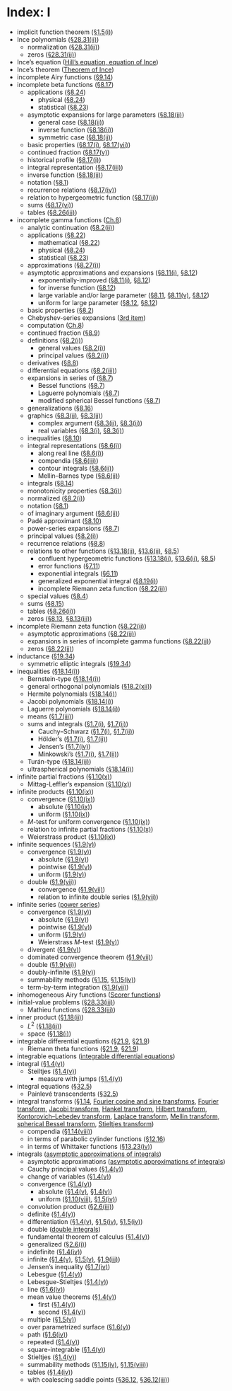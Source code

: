 # Index: I

- implicit function theorem ([§1.5(i)](../1.5.md#Px2 "Implicit Function Theorem ‣ §1.5(i) Partial Derivatives ‣ §1.5 Calculus of Two or More Variables ‣ Topics of Discussion ‣ Chapter 1 Algebraic and Analytic Methods"))
- Ince polynomials ([§28.31(ii)](../28.31.md#ii.p4 "§28.31(ii) Equation of Ince; Ince Polynomials ‣ §28.31 Equations of Whittaker–Hill and Ince ‣ Hill’s Equation ‣ Chapter 28 Mathieu Functions and Hill’s Equation"))
  - normalization ([§28.31(ii)](../28.31.md#ii.p5 "§28.31(ii) Equation of Ince; Ince Polynomials ‣ §28.31 Equations of Whittaker–Hill and Ince ‣ Hill’s Equation ‣ Chapter 28 Mathieu Functions and Hill’s Equation"))
  - zeros ([§28.31(ii)](../28.31.md#ii.p5 "§28.31(ii) Equation of Ince; Ince Polynomials ‣ §28.31 Equations of Whittaker–Hill and Ince ‣ Hill’s Equation ‣ Chapter 28 Mathieu Functions and Hill’s Equation"))
- Ince’s equation ([Hill’s equation, equation of Ince](H.md#Hillsequation.equationofInce "Index H ‣ Index"))
- Ince’s theorem ([Theorem of Ince](T.md#TheoremofInce "Index T ‣ Index"))
- incomplete Airy functions ([§9.14](../9.14.html "§9.14 Incomplete Airy Functions ‣ Related Functions ‣ Chapter 9 Airy and Related Functions"))
- incomplete beta functions ([§8.17](../8.17.html "§8.17 Incomplete Beta Functions ‣ Related Functions ‣ Chapter 8 Incomplete Gamma and Related Functions"))
  - applications ([§8.24](../8.24.html "§8.24 Physical Applications ‣ Applications ‣ Chapter 8 Incomplete Gamma and Related Functions"))
    - physical ([§8.24](../8.24.html "§8.24 Physical Applications ‣ Applications ‣ Chapter 8 Incomplete Gamma and Related Functions"))
    - statistical ([§8.23](../8.23.html "§8.23 Statistical Applications ‣ Applications ‣ Chapter 8 Incomplete Gamma and Related Functions"))
  - asymptotic expansions for large parameters ([§8.18(ii)](../8.18.md#Px3 "General Case ‣ §8.18(ii) Large Parameters: Uniform Asymptotic Expansions ‣ §8.18 Asymptotic Expansions of 𝐼_𝑥(𝑎,𝑏) ‣ Related Functions ‣ Chapter 8 Incomplete Gamma and Related Functions"))
    - general case ([§8.18(ii)](../8.18.md#Px3 "General Case ‣ §8.18(ii) Large Parameters: Uniform Asymptotic Expansions ‣ §8.18 Asymptotic Expansions of 𝐼_𝑥(𝑎,𝑏) ‣ Related Functions ‣ Chapter 8 Incomplete Gamma and Related Functions"))
    - inverse function ([§8.18(ii)](../8.18.md#Px4 "Inverse Function ‣ §8.18(ii) Large Parameters: Uniform Asymptotic Expansions ‣ §8.18 Asymptotic Expansions of 𝐼_𝑥(𝑎,𝑏) ‣ Related Functions ‣ Chapter 8 Incomplete Gamma and Related Functions"))
    - symmetric case ([§8.18(ii)](../8.18.md#Px2 "Symmetric Case ‣ §8.18(ii) Large Parameters: Uniform Asymptotic Expansions ‣ §8.18 Asymptotic Expansions of 𝐼_𝑥(𝑎,𝑏) ‣ Related Functions ‣ Chapter 8 Incomplete Gamma and Related Functions"))
  - basic properties ([§8.17(i)](../8.17.md#i "§8.17(i) Definitions and Basic Properties ‣ §8.17 Incomplete Beta Functions ‣ Related Functions ‣ Chapter 8 Incomplete Gamma and Related Functions"), [§8.17(vii)](../8.17.md#vii "§8.17(vii) Addendum to 8.17(i) Definitions and Basic Properties ‣ §8.17 Incomplete Beta Functions ‣ Related Functions ‣ Chapter 8 Incomplete Gamma and Related Functions"))
  - continued fraction ([§8.17(v)](../8.17.md#v "§8.17(v) Continued Fraction ‣ §8.17 Incomplete Beta Functions ‣ Related Functions ‣ Chapter 8 Incomplete Gamma and Related Functions"))
  - historical profile ([§8.17(i)](../8.17.md#i "§8.17(i) Definitions and Basic Properties ‣ §8.17 Incomplete Beta Functions ‣ Related Functions ‣ Chapter 8 Incomplete Gamma and Related Functions"))
  - integral representation ([§8.17(iii)](../8.17.md#iii "§8.17(iii) Integral Representation ‣ §8.17 Incomplete Beta Functions ‣ Related Functions ‣ Chapter 8 Incomplete Gamma and Related Functions"))
  - inverse function ([§8.18(ii)](../8.18.md#Px4 "Inverse Function ‣ §8.18(ii) Large Parameters: Uniform Asymptotic Expansions ‣ §8.18 Asymptotic Expansions of 𝐼_𝑥(𝑎,𝑏) ‣ Related Functions ‣ Chapter 8 Incomplete Gamma and Related Functions"))
  - notation ([§8.1](../8.1.html "§8.1 Special Notation ‣ Notation ‣ Chapter 8 Incomplete Gamma and Related Functions"))
  - recurrence relations ([§8.17(iv)](../8.17.md#iv "§8.17(iv) Recurrence Relations ‣ §8.17 Incomplete Beta Functions ‣ Related Functions ‣ Chapter 8 Incomplete Gamma and Related Functions"))
  - relation to hypergeometric function ([§8.17(ii)](../8.17.md#ii "§8.17(ii) Hypergeometric Representations ‣ §8.17 Incomplete Beta Functions ‣ Related Functions ‣ Chapter 8 Incomplete Gamma and Related Functions"))
  - sums ([§8.17(vi)](../8.17.md#vi "§8.17(vi) Sums ‣ §8.17 Incomplete Beta Functions ‣ Related Functions ‣ Chapter 8 Incomplete Gamma and Related Functions"))
  - tables ([§8.26(iii)](../8.26.md#iii "§8.26(iii) Incomplete Beta Functions ‣ §8.26 Tables ‣ Computation ‣ Chapter 8 Incomplete Gamma and Related Functions"))
- incomplete gamma functions ([Ch.8](../8.md#PT2 "Incomplete Gamma Functions ‣ Chapter 8 Incomplete Gamma and Related Functions"))
  - analytic continuation ([§8.2(ii)](../8.2.md#ii "§8.2(ii) Analytic Continuation ‣ §8.2 Definitions and Basic Properties ‣ Incomplete Gamma Functions ‣ Chapter 8 Incomplete Gamma and Related Functions"))
  - applications ([§8.22](../8.22.html "§8.22 Mathematical Applications ‣ Applications ‣ Chapter 8 Incomplete Gamma and Related Functions"))
    - mathematical ([§8.22](../8.22.html "§8.22 Mathematical Applications ‣ Applications ‣ Chapter 8 Incomplete Gamma and Related Functions"))
    - physical ([§8.24](../8.24.html "§8.24 Physical Applications ‣ Applications ‣ Chapter 8 Incomplete Gamma and Related Functions"))
    - statistical ([§8.23](../8.23.html "§8.23 Statistical Applications ‣ Applications ‣ Chapter 8 Incomplete Gamma and Related Functions"))
  - approximations ([§8.27(i)](../8.27.md#i "§8.27(i) Incomplete Gamma Functions ‣ §8.27 Approximations ‣ Computation ‣ Chapter 8 Incomplete Gamma and Related Functions"))
  - asymptotic approximations and expansions ([§8.11(i)](../8.11.md#i "§8.11(i) Large 𝑧, Fixed 𝑎 ‣ §8.11 Asymptotic Approximations and Expansions ‣ Incomplete Gamma Functions ‣ Chapter 8 Incomplete Gamma and Related Functions"), [§8.12](../8.12.html "§8.12 Uniform Asymptotic Expansions for Large Parameter ‣ Incomplete Gamma Functions ‣ Chapter 8 Incomplete Gamma and Related Functions"))
    - exponentially-improved ([§8.11(i)](../8.11.md#i "§8.11(i) Large 𝑧, Fixed 𝑎 ‣ §8.11 Asymptotic Approximations and Expansions ‣ Incomplete Gamma Functions ‣ Chapter 8 Incomplete Gamma and Related Functions"), [§8.12](../8.12.html "§8.12 Uniform Asymptotic Expansions for Large Parameter ‣ Incomplete Gamma Functions ‣ Chapter 8 Incomplete Gamma and Related Functions"))
    - for inverse function ([§8.12](../8.12.md#Px1 "Inverse Function ‣ §8.12 Uniform Asymptotic Expansions for Large Parameter ‣ Incomplete Gamma Functions ‣ Chapter 8 Incomplete Gamma and Related Functions"))
    - large variable and/or large parameter ([§8.11](../8.11.html "§8.11 Asymptotic Approximations and Expansions ‣ Incomplete Gamma Functions ‣ Chapter 8 Incomplete Gamma and Related Functions"), [§8.11(v)](../8.11.md#v.p4 "§8.11(v) Other Approximations ‣ §8.11 Asymptotic Approximations and Expansions ‣ Incomplete Gamma Functions ‣ Chapter 8 Incomplete Gamma and Related Functions"), [§8.12](../8.12.md#Px1 "Inverse Function ‣ §8.12 Uniform Asymptotic Expansions for Large Parameter ‣ Incomplete Gamma Functions ‣ Chapter 8 Incomplete Gamma and Related Functions"))
    - uniform for large parameter ([§8.12](../8.12.html "§8.12 Uniform Asymptotic Expansions for Large Parameter ‣ Incomplete Gamma Functions ‣ Chapter 8 Incomplete Gamma and Related Functions"), [§8.12](../8.12.md#Px1 "Inverse Function ‣ §8.12 Uniform Asymptotic Expansions for Large Parameter ‣ Incomplete Gamma Functions ‣ Chapter 8 Incomplete Gamma and Related Functions"))
  - basic properties ([§8.2](../8.2.html "§8.2 Definitions and Basic Properties ‣ Incomplete Gamma Functions ‣ Chapter 8 Incomplete Gamma and Related Functions"))
  - Chebyshev-series expansions ([3rd item](../8.27.md#I1.i3.p1 "In §8.27(i) Incomplete Gamma Functions ‣ §8.27 Approximations ‣ Computation ‣ Chapter 8 Incomplete Gamma and Related Functions"))
  - computation ([Ch.8](../8.md#PT5 "Computation ‣ Chapter 8 Incomplete Gamma and Related Functions"))
  - continued fraction ([§8.9](../8.9.html "§8.9 Continued Fractions ‣ Incomplete Gamma Functions ‣ Chapter 8 Incomplete Gamma and Related Functions"))
  - definitions ([§8.2(i)](../8.2.md#i.p1 "§8.2(i) Definitions ‣ §8.2 Definitions and Basic Properties ‣ Incomplete Gamma Functions ‣ Chapter 8 Incomplete Gamma and Related Functions"))
    - general values ([§8.2(i)](../8.2.md#i.p1 "§8.2(i) Definitions ‣ §8.2 Definitions and Basic Properties ‣ Incomplete Gamma Functions ‣ Chapter 8 Incomplete Gamma and Related Functions"))
    - principal values ([§8.2(i)](../8.2.md#i.p1 "§8.2(i) Definitions ‣ §8.2 Definitions and Basic Properties ‣ Incomplete Gamma Functions ‣ Chapter 8 Incomplete Gamma and Related Functions"))
  - derivatives ([§8.8](../8.8.md#p3 "§8.8 Recurrence Relations and Derivatives ‣ Incomplete Gamma Functions ‣ Chapter 8 Incomplete Gamma and Related Functions"))
  - differential equations ([§8.2(iii)](../8.2.md#iii "§8.2(iii) Differential Equations ‣ §8.2 Definitions and Basic Properties ‣ Incomplete Gamma Functions ‣ Chapter 8 Incomplete Gamma and Related Functions"))
  - expansions in series of ([§8.7](../8.7.html "§8.7 Series Expansions ‣ Incomplete Gamma Functions ‣ Chapter 8 Incomplete Gamma and Related Functions"))
    - Bessel functions ([§8.7](../8.7.html "§8.7 Series Expansions ‣ Incomplete Gamma Functions ‣ Chapter 8 Incomplete Gamma and Related Functions"))
    - Laguerre polynomials ([§8.7](../8.7.html "§8.7 Series Expansions ‣ Incomplete Gamma Functions ‣ Chapter 8 Incomplete Gamma and Related Functions"))
    - modified spherical Bessel functions ([§8.7](../8.7.html "§8.7 Series Expansions ‣ Incomplete Gamma Functions ‣ Chapter 8 Incomplete Gamma and Related Functions"))
  - generalizations ([§8.16](../8.16.html "§8.16 Generalizations ‣ Incomplete Gamma Functions ‣ Chapter 8 Incomplete Gamma and Related Functions"))
  - graphics ([§8.3(ii)](../8.3.md#ii "§8.3(ii) Complex Argument ‣ §8.3 Graphics ‣ Incomplete Gamma Functions ‣ Chapter 8 Incomplete Gamma and Related Functions"), [§8.3(ii)](../8.3.md#ii "§8.3(ii) Complex Argument ‣ §8.3 Graphics ‣ Incomplete Gamma Functions ‣ Chapter 8 Incomplete Gamma and Related Functions"))
    - complex argument ([§8.3(ii)](../8.3.md#ii "§8.3(ii) Complex Argument ‣ §8.3 Graphics ‣ Incomplete Gamma Functions ‣ Chapter 8 Incomplete Gamma and Related Functions"), [§8.3(ii)](../8.3.md#ii "§8.3(ii) Complex Argument ‣ §8.3 Graphics ‣ Incomplete Gamma Functions ‣ Chapter 8 Incomplete Gamma and Related Functions"))
    - real variables ([§8.3(i)](../8.3.md#i "§8.3(i) Real Variables ‣ §8.3 Graphics ‣ Incomplete Gamma Functions ‣ Chapter 8 Incomplete Gamma and Related Functions"), [§8.3(i)](../8.3.md#i "§8.3(i) Real Variables ‣ §8.3 Graphics ‣ Incomplete Gamma Functions ‣ Chapter 8 Incomplete Gamma and Related Functions"))
  - inequalities ([§8.10](../8.10.html "§8.10 Inequalities ‣ Incomplete Gamma Functions ‣ Chapter 8 Incomplete Gamma and Related Functions"))
  - integral representations ([§8.6(i)](../8.6.md#i "§8.6(i) Integrals Along the Real Line ‣ §8.6 Integral Representations ‣ Incomplete Gamma Functions ‣ Chapter 8 Incomplete Gamma and Related Functions"))
    - along real line ([§8.6(i)](../8.6.md#i "§8.6(i) Integrals Along the Real Line ‣ §8.6 Integral Representations ‣ Incomplete Gamma Functions ‣ Chapter 8 Incomplete Gamma and Related Functions"))
    - compendia ([§8.6(iii)](../8.6.md#iii "§8.6(iii) Compendia ‣ §8.6 Integral Representations ‣ Incomplete Gamma Functions ‣ Chapter 8 Incomplete Gamma and Related Functions"))
    - contour integrals ([§8.6(ii)](../8.6.md#ii "§8.6(ii) Contour Integrals ‣ §8.6 Integral Representations ‣ Incomplete Gamma Functions ‣ Chapter 8 Incomplete Gamma and Related Functions"))
    - Mellin–Barnes type ([§8.6(ii)](../8.6.md#Px1 "Mellin–Barnes Integrals ‣ §8.6(ii) Contour Integrals ‣ §8.6 Integral Representations ‣ Incomplete Gamma Functions ‣ Chapter 8 Incomplete Gamma and Related Functions"))
  - integrals ([§8.14](../8.14.html "§8.14 Integrals ‣ Incomplete Gamma Functions ‣ Chapter 8 Incomplete Gamma and Related Functions"))
  - monotonicity properties ([§8.3(i)](../8.3.md#i.p1 "§8.3(i) Real Variables ‣ §8.3 Graphics ‣ Incomplete Gamma Functions ‣ Chapter 8 Incomplete Gamma and Related Functions"))
  - normalized ([§8.2(i)](../8.2.md#i "§8.2(i) Definitions ‣ §8.2 Definitions and Basic Properties ‣ Incomplete Gamma Functions ‣ Chapter 8 Incomplete Gamma and Related Functions"))
  - notation ([§8.1](../8.1.html "§8.1 Special Notation ‣ Notation ‣ Chapter 8 Incomplete Gamma and Related Functions"))
  - of imaginary argument ([§8.6(ii)](../8.6.md#ii.p1 "§8.6(ii) Contour Integrals ‣ §8.6 Integral Representations ‣ Incomplete Gamma Functions ‣ Chapter 8 Incomplete Gamma and Related Functions"))
  - Padé approximant ([§8.10](../8.10.md#Px1 "Padé Approximants ‣ §8.10 Inequalities ‣ Incomplete Gamma Functions ‣ Chapter 8 Incomplete Gamma and Related Functions"))
  - power-series expansions ([§8.7](../8.7.html "§8.7 Series Expansions ‣ Incomplete Gamma Functions ‣ Chapter 8 Incomplete Gamma and Related Functions"))
  - principal values ([§8.2(i)](../8.2.md#i.p1 "§8.2(i) Definitions ‣ §8.2 Definitions and Basic Properties ‣ Incomplete Gamma Functions ‣ Chapter 8 Incomplete Gamma and Related Functions"))
  - recurrence relations ([§8.8](../8.8.html "§8.8 Recurrence Relations and Derivatives ‣ Incomplete Gamma Functions ‣ Chapter 8 Incomplete Gamma and Related Functions"))
  - relations to other functions ([§13.18(ii)](../13.18.md#ii "§13.18(ii) Incomplete Gamma Functions ‣ §13.18 Relations to Other Functions ‣ Whittaker Functions ‣ Chapter 13 Confluent Hypergeometric Functions"), [§13.6(ii)](../13.6.md#ii "§13.6(ii) Incomplete Gamma Functions ‣ §13.6 Relations to Other Functions ‣ Kummer Functions ‣ Chapter 13 Confluent Hypergeometric Functions"), [§8.5](../8.5.html "§8.5 Confluent Hypergeometric Representations ‣ Incomplete Gamma Functions ‣ Chapter 8 Incomplete Gamma and Related Functions"))
    - confluent hypergeometric functions ([§13.18(ii)](../13.18.md#ii "§13.18(ii) Incomplete Gamma Functions ‣ §13.18 Relations to Other Functions ‣ Whittaker Functions ‣ Chapter 13 Confluent Hypergeometric Functions"), [§13.6(ii)](../13.6.md#ii "§13.6(ii) Incomplete Gamma Functions ‣ §13.6 Relations to Other Functions ‣ Kummer Functions ‣ Chapter 13 Confluent Hypergeometric Functions"), [§8.5](../8.5.html "§8.5 Confluent Hypergeometric Representations ‣ Incomplete Gamma Functions ‣ Chapter 8 Incomplete Gamma and Related Functions"))
    - error functions ([§7.11](../7.11.md#Px1 "Incomplete Gamma Functions and Generalized Exponential Integral ‣ §7.11 Relations to Other Functions ‣ Properties ‣ Chapter 7 Error Functions, Dawson’s and Fresnel Integrals"))
    - exponential integrals ([§6.11](../6.11.md#Px1 "Incomplete Gamma Function ‣ §6.11 Relations to Other Functions ‣ Properties ‣ Chapter 6 Exponential, Logarithmic, Sine, and Cosine Integrals"))
    - generalized exponential integral ([§8.19(i)](../8.19.md#i "§8.19(i) Definition and Integral Representations ‣ §8.19 Generalized Exponential Integral ‣ Related Functions ‣ Chapter 8 Incomplete Gamma and Related Functions"))
    - incomplete Riemann zeta function ([§8.22(ii)](../8.22.md#ii "§8.22(ii) Riemann Zeta Function and Incomplete Riemann Zeta Function ‣ §8.22 Mathematical Applications ‣ Applications ‣ Chapter 8 Incomplete Gamma and Related Functions"))
  - special values ([§8.4](../8.4.html "§8.4 Special Values ‣ Incomplete Gamma Functions ‣ Chapter 8 Incomplete Gamma and Related Functions"))
  - sums ([§8.15](../8.15.html "§8.15 Sums ‣ Incomplete Gamma Functions ‣ Chapter 8 Incomplete Gamma and Related Functions"))
  - tables ([§8.26(ii)](../8.26.md#ii "§8.26(ii) Incomplete Gamma Functions ‣ §8.26 Tables ‣ Computation ‣ Chapter 8 Incomplete Gamma and Related Functions"))
  - zeros ([§8.13](../8.13.html "§8.13 Zeros ‣ Incomplete Gamma Functions ‣ Chapter 8 Incomplete Gamma and Related Functions"), [§8.13(iii)](../8.13.md#iii "§8.13(iii) 𝑎-Zeros of 𝛾^∗(𝑎,𝑥) ‣ §8.13 Zeros ‣ Incomplete Gamma Functions ‣ Chapter 8 Incomplete Gamma and Related Functions"))
- incomplete Riemann zeta function ([§8.22(ii)](../8.22.md#ii "§8.22(ii) Riemann Zeta Function and Incomplete Riemann Zeta Function ‣ §8.22 Mathematical Applications ‣ Applications ‣ Chapter 8 Incomplete Gamma and Related Functions"))
  - asymptotic approximations ([§8.22(ii)](../8.22.md#ii.p2 "§8.22(ii) Riemann Zeta Function and Incomplete Riemann Zeta Function ‣ §8.22 Mathematical Applications ‣ Applications ‣ Chapter 8 Incomplete Gamma and Related Functions"))
  - expansions in series of incomplete gamma functions ([§8.22(ii)](../8.22.md#ii "§8.22(ii) Riemann Zeta Function and Incomplete Riemann Zeta Function ‣ §8.22 Mathematical Applications ‣ Applications ‣ Chapter 8 Incomplete Gamma and Related Functions"))
  - zeros ([§8.22(ii)](../8.22.md#ii.p2 "§8.22(ii) Riemann Zeta Function and Incomplete Riemann Zeta Function ‣ §8.22 Mathematical Applications ‣ Applications ‣ Chapter 8 Incomplete Gamma and Related Functions"))
- inductance ([§19.34](../19.34.html "§19.34 Mutual Inductance of Coaxial Circles ‣ Applications ‣ Chapter 19 Elliptic Integrals"))
  - symmetric elliptic integrals ([§19.34](../19.34.html "§19.34 Mutual Inductance of Coaxial Circles ‣ Applications ‣ Chapter 19 Elliptic Integrals"))
- inequalities ([§18.14(i)](../18.14.md#Px1.p2 "Jacobi ‣ §18.14(i) Upper Bounds ‣ §18.14 Inequalities ‣ Classical Orthogonal Polynomials ‣ Chapter 18 Orthogonal Polynomials"))
  - Bernstein-type ([§18.14(i)](../18.14.md#Px1.p2 "Jacobi ‣ §18.14(i) Upper Bounds ‣ §18.14 Inequalities ‣ Classical Orthogonal Polynomials ‣ Chapter 18 Orthogonal Polynomials"))
  - general orthogonal polynomials ([§18.2(xii)](../18.2.md#Px20.p1 "Monotonic Weight Functions ‣ §18.2(xii) Other Special Constructions Involving General OP’s ‣ §18.2 General Orthogonal Polynomials ‣ General Orthogonal Polynomials ‣ Chapter 18 Orthogonal Polynomials"))
  - Hermite polynomials ([§18.14(i)](../18.14.md#Px4 "Hermite ‣ §18.14(i) Upper Bounds ‣ §18.14 Inequalities ‣ Classical Orthogonal Polynomials ‣ Chapter 18 Orthogonal Polynomials"))
  - Jacobi polynomials ([§18.14(i)](../18.14.md#Px1 "Jacobi ‣ §18.14(i) Upper Bounds ‣ §18.14 Inequalities ‣ Classical Orthogonal Polynomials ‣ Chapter 18 Orthogonal Polynomials"))
  - Laguerre polynomials ([§18.14(i)](../18.14.md#Px3 "Laguerre ‣ §18.14(i) Upper Bounds ‣ §18.14 Inequalities ‣ Classical Orthogonal Polynomials ‣ Chapter 18 Orthogonal Polynomials"))
  - means ([§1.7(iii)](../1.7.md#iii "§1.7(iii) Means ‣ §1.7 Inequalities ‣ Topics of Discussion ‣ Chapter 1 Algebraic and Analytic Methods"))
  - sums and integrals ([§1.7(i)](../1.7.md#Px1 "Cauchy–Schwarz Inequality ‣ §1.7(i) Finite Sums ‣ §1.7 Inequalities ‣ Topics of Discussion ‣ Chapter 1 Algebraic and Analytic Methods"), [§1.7(ii)](../1.7.md#Px4 "Cauchy–Schwarz Inequality ‣ §1.7(ii) Integrals ‣ §1.7 Inequalities ‣ Topics of Discussion ‣ Chapter 1 Algebraic and Analytic Methods"))
    - Cauchy–Schwarz ([§1.7(i)](../1.7.md#Px1 "Cauchy–Schwarz Inequality ‣ §1.7(i) Finite Sums ‣ §1.7 Inequalities ‣ Topics of Discussion ‣ Chapter 1 Algebraic and Analytic Methods"), [§1.7(ii)](../1.7.md#Px4 "Cauchy–Schwarz Inequality ‣ §1.7(ii) Integrals ‣ §1.7 Inequalities ‣ Topics of Discussion ‣ Chapter 1 Algebraic and Analytic Methods"))
    - Hölder’s ([§1.7(i)](../1.7.md#Px2 "Hölder’s Inequality ‣ §1.7(i) Finite Sums ‣ §1.7 Inequalities ‣ Topics of Discussion ‣ Chapter 1 Algebraic and Analytic Methods"), [§1.7(ii)](../1.7.md#Px5 "Hölder’s Inequality ‣ §1.7(ii) Integrals ‣ §1.7 Inequalities ‣ Topics of Discussion ‣ Chapter 1 Algebraic and Analytic Methods"))
    - Jensen’s ([§1.7(iv)](../1.7.md#iv "§1.7(iv) Jensen’s Inequality ‣ §1.7 Inequalities ‣ Topics of Discussion ‣ Chapter 1 Algebraic and Analytic Methods"))
    - Minkowski’s ([§1.7(i)](../1.7.md#Px3 "Minkowski’s Inequality ‣ §1.7(i) Finite Sums ‣ §1.7 Inequalities ‣ Topics of Discussion ‣ Chapter 1 Algebraic and Analytic Methods"), [§1.7(ii)](../1.7.md#Px6 "Minkowski’s Inequality ‣ §1.7(ii) Integrals ‣ §1.7 Inequalities ‣ Topics of Discussion ‣ Chapter 1 Algebraic and Analytic Methods"))
  - Turán-type ([§18.14(ii)](../18.14.md#ii "§18.14(ii) Turán-Type Inequalities ‣ §18.14 Inequalities ‣ Classical Orthogonal Polynomials ‣ Chapter 18 Orthogonal Polynomials"))
  - ultraspherical polynomials ([§18.14(i)](../18.14.md#Px2 "Ultraspherical ‣ §18.14(i) Upper Bounds ‣ §18.14 Inequalities ‣ Classical Orthogonal Polynomials ‣ Chapter 18 Orthogonal Polynomials"))
- infinite partial fractions ([§1.10(x)](../1.10.md#x "§1.10(x) Infinite Partial Fractions ‣ §1.10 Functions of a Complex Variable ‣ Topics of Discussion ‣ Chapter 1 Algebraic and Analytic Methods"))
  - Mittag-Leffler’s expansion ([§1.10(x)](../1.10.md#Px17 "Mittag-Leffler’s Expansion ‣ §1.10(x) Infinite Partial Fractions ‣ §1.10 Functions of a Complex Variable ‣ Topics of Discussion ‣ Chapter 1 Algebraic and Analytic Methods"))
- infinite products ([§1.10(ix)](../1.10.md#ix "§1.10(ix) Infinite Products ‣ §1.10 Functions of a Complex Variable ‣ Topics of Discussion ‣ Chapter 1 Algebraic and Analytic Methods"))
  - convergence ([§1.10(ix)](../1.10.md#ix "§1.10(ix) Infinite Products ‣ §1.10 Functions of a Complex Variable ‣ Topics of Discussion ‣ Chapter 1 Algebraic and Analytic Methods"))
    - absolute ([§1.10(ix)](../1.10.md#ix "§1.10(ix) Infinite Products ‣ §1.10 Functions of a Complex Variable ‣ Topics of Discussion ‣ Chapter 1 Algebraic and Analytic Methods"))
    - uniform ([§1.10(ix)](../1.10.md#ix.p2 "§1.10(ix) Infinite Products ‣ §1.10 Functions of a Complex Variable ‣ Topics of Discussion ‣ Chapter 1 Algebraic and Analytic Methods"))
  - $M$-test for uniform convergence ([§1.10(ix)](../1.10.md#Px15 "𝑀-test ‣ §1.10(ix) Infinite Products ‣ §1.10 Functions of a Complex Variable ‣ Topics of Discussion ‣ Chapter 1 Algebraic and Analytic Methods"))
  - relation to infinite partial fractions ([§1.10(x)](../1.10.md#x "§1.10(x) Infinite Partial Fractions ‣ §1.10 Functions of a Complex Variable ‣ Topics of Discussion ‣ Chapter 1 Algebraic and Analytic Methods"))
  - Weierstrass product ([§1.10(ix)](../1.10.md#Px16 "Weierstrass Product ‣ §1.10(ix) Infinite Products ‣ §1.10 Functions of a Complex Variable ‣ Topics of Discussion ‣ Chapter 1 Algebraic and Analytic Methods"))
- infinite sequences ([§1.9(v)](../1.9.md#v "§1.9(v) Infinite Sequences and Series ‣ §1.9 Calculus of a Complex Variable ‣ Topics of Discussion ‣ Chapter 1 Algebraic and Analytic Methods"))
  - convergence ([§1.9(v)](../1.9.md#v "§1.9(v) Infinite Sequences and Series ‣ §1.9 Calculus of a Complex Variable ‣ Topics of Discussion ‣ Chapter 1 Algebraic and Analytic Methods"))
    - absolute ([§1.9(v)](../1.9.md#v "§1.9(v) Infinite Sequences and Series ‣ §1.9 Calculus of a Complex Variable ‣ Topics of Discussion ‣ Chapter 1 Algebraic and Analytic Methods"))
    - pointwise ([§1.9(v)](../1.9.md#v.p2 "§1.9(v) Infinite Sequences and Series ‣ §1.9 Calculus of a Complex Variable ‣ Topics of Discussion ‣ Chapter 1 Algebraic and Analytic Methods"))
    - uniform ([§1.9(v)](../1.9.md#v.p2 "§1.9(v) Infinite Sequences and Series ‣ §1.9 Calculus of a Complex Variable ‣ Topics of Discussion ‣ Chapter 1 Algebraic and Analytic Methods"))
  - double ([§1.9(vii)](../1.9.md#vii "§1.9(vii) Inversion of Limits ‣ §1.9 Calculus of a Complex Variable ‣ Topics of Discussion ‣ Chapter 1 Algebraic and Analytic Methods"))
    - convergence ([§1.9(vii)](../1.9.md#vii "§1.9(vii) Inversion of Limits ‣ §1.9 Calculus of a Complex Variable ‣ Topics of Discussion ‣ Chapter 1 Algebraic and Analytic Methods"))
    - relation to infinite double series ([§1.9(vii)](../1.9.md#Px26.p2 "Double Sequences and Series ‣ §1.9(vii) Inversion of Limits ‣ §1.9 Calculus of a Complex Variable ‣ Topics of Discussion ‣ Chapter 1 Algebraic and Analytic Methods"))
- infinite series ([power series](P.md#powerseries "Index P ‣ Index"))
  - convergence ([§1.9(v)](../1.9.md#v "§1.9(v) Infinite Sequences and Series ‣ §1.9 Calculus of a Complex Variable ‣ Topics of Discussion ‣ Chapter 1 Algebraic and Analytic Methods"))
    - absolute ([§1.9(v)](../1.9.md#v "§1.9(v) Infinite Sequences and Series ‣ §1.9 Calculus of a Complex Variable ‣ Topics of Discussion ‣ Chapter 1 Algebraic and Analytic Methods"))
    - pointwise ([§1.9(v)](../1.9.md#v.p2 "§1.9(v) Infinite Sequences and Series ‣ §1.9 Calculus of a Complex Variable ‣ Topics of Discussion ‣ Chapter 1 Algebraic and Analytic Methods"))
    - uniform ([§1.9(v)](../1.9.md#v.p2 "§1.9(v) Infinite Sequences and Series ‣ §1.9 Calculus of a Complex Variable ‣ Topics of Discussion ‣ Chapter 1 Algebraic and Analytic Methods"))
    - Weierstrass $M$-test ([§1.9(v)](../1.9.md#Px24 "Weierstrass 𝑀-test ‣ §1.9(v) Infinite Sequences and Series ‣ §1.9 Calculus of a Complex Variable ‣ Topics of Discussion ‣ Chapter 1 Algebraic and Analytic Methods"))
  - divergent ([§1.9(v)](../1.9.md#v "§1.9(v) Infinite Sequences and Series ‣ §1.9 Calculus of a Complex Variable ‣ Topics of Discussion ‣ Chapter 1 Algebraic and Analytic Methods"))
  - dominated convergence theorem ([§1.9(vii)](../1.9.md#Px28 "Dominated Convergence Theorem ‣ §1.9(vii) Inversion of Limits ‣ §1.9 Calculus of a Complex Variable ‣ Topics of Discussion ‣ Chapter 1 Algebraic and Analytic Methods"))
  - double ([§1.9(vii)](../1.9.md#vii "§1.9(vii) Inversion of Limits ‣ §1.9 Calculus of a Complex Variable ‣ Topics of Discussion ‣ Chapter 1 Algebraic and Analytic Methods"))
  - doubly-infinite ([§1.9(v)](../1.9.md#Px24.p2 "Weierstrass 𝑀-test ‣ §1.9(v) Infinite Sequences and Series ‣ §1.9 Calculus of a Complex Variable ‣ Topics of Discussion ‣ Chapter 1 Algebraic and Analytic Methods"))
  - summability methods ([§1.15](../1.15.html "§1.15 Summability Methods ‣ Topics of Discussion ‣ Chapter 1 Algebraic and Analytic Methods"), [§1.15(iv)](../1.15.md#Px11.p2 "Cesàro Summability ‣ §1.15(iv) Definitions for Integrals ‣ §1.15 Summability Methods ‣ Topics of Discussion ‣ Chapter 1 Algebraic and Analytic Methods"))
  - term-by-term integration ([§1.9(vii)](../1.9.md#Px27 "Term-by-Term Integration ‣ §1.9(vii) Inversion of Limits ‣ §1.9 Calculus of a Complex Variable ‣ Topics of Discussion ‣ Chapter 1 Algebraic and Analytic Methods"))
- inhomogeneous Airy functions ([Scorer functions](S.md#Scorerfunctions "Index S ‣ Index"))
- initial-value problems ([§28.33(iii)](../28.33.md#iii "§28.33(iii) Stability and Initial-Value Problems ‣ §28.33 Physical Applications ‣ Applications ‣ Chapter 28 Mathieu Functions and Hill’s Equation"))
  - Mathieu functions ([§28.33(iii)](../28.33.md#iii "§28.33(iii) Stability and Initial-Value Problems ‣ §28.33 Physical Applications ‣ Applications ‣ Chapter 28 Mathieu Functions and Hill’s Equation"))
- inner product ([§1.18(ii)](../1.18.md#ii.p1 "§1.18(ii) 𝐿² spaces on intervals in ℝ ‣ §1.18 Linear Second Order Differential Operators and Eigenfunction Expansions ‣ Topics of Discussion ‣ Chapter 1 Algebraic and Analytic Methods"))
  - $L^{2}$ ([§1.18(ii)](../1.18.md#ii.p1 "§1.18(ii) 𝐿² spaces on intervals in ℝ ‣ §1.18 Linear Second Order Differential Operators and Eigenfunction Expansions ‣ Topics of Discussion ‣ Chapter 1 Algebraic and Analytic Methods"))
  - space ([§1.18(i)](../1.18.md#i.p1 "§1.18(i) Hilbert spaces ‣ §1.18 Linear Second Order Differential Operators and Eigenfunction Expansions ‣ Topics of Discussion ‣ Chapter 1 Algebraic and Analytic Methods"))
- integrable differential equations ([§21.9](../21.9.html "§21.9 Integrable Equations ‣ Applications ‣ Chapter 21 Multidimensional Theta Functions"), [§21.9](../21.9.md#p3 "§21.9 Integrable Equations ‣ Applications ‣ Chapter 21 Multidimensional Theta Functions"))
  - Riemann theta functions ([§21.9](../21.9.html "§21.9 Integrable Equations ‣ Applications ‣ Chapter 21 Multidimensional Theta Functions"), [§21.9](../21.9.md#p3 "§21.9 Integrable Equations ‣ Applications ‣ Chapter 21 Multidimensional Theta Functions"))
- integrable equations ([integrable differential equations](I.md#integrabledifferentialequations "Index I ‣ Index"))
- integral ([§1.4(v)](../1.4.md#Px13.p2 "Stieltjes Measure with 𝛼⁢(𝑥) Discontinuous ‣ §1.4(v) Definite Integrals ‣ §1.4 Calculus of One Variable ‣ Topics of Discussion ‣ Chapter 1 Algebraic and Analytic Methods"))
  - Steiltjes ([§1.4(v)](../1.4.md#Px13.p2 "Stieltjes Measure with 𝛼⁢(𝑥) Discontinuous ‣ §1.4(v) Definite Integrals ‣ §1.4 Calculus of One Variable ‣ Topics of Discussion ‣ Chapter 1 Algebraic and Analytic Methods"))
    - measure with jumps ([§1.4(v)](../1.4.md#Px13.p2 "Stieltjes Measure with 𝛼⁢(𝑥) Discontinuous ‣ §1.4(v) Definite Integrals ‣ §1.4 Calculus of One Variable ‣ Topics of Discussion ‣ Chapter 1 Algebraic and Analytic Methods"))
- integral equations ([§32.5](../32.5.html "§32.5 Integral Equations ‣ Properties ‣ Chapter 32 Painlevé Transcendents"))
  - Painlevé transcendents ([§32.5](../32.5.html "§32.5 Integral Equations ‣ Properties ‣ Chapter 32 Painlevé Transcendents"))
- integral transforms ([§1.14](../1.14.html "§1.14 Integral Transforms ‣ Topics of Discussion ‣ Chapter 1 Algebraic and Analytic Methods"), [Fourier cosine and sine transforms](F.md#Fouriercosineandsinetransforms "Index F ‣ Index"), [Fourier transform](F.md#Fouriertransform "Index F ‣ Index"), [Jacobi transform](J.md#Jacobitransform "Index J ‣ Index"), [Hankel transform](H.md#Hankeltransform "Index H ‣ Index"), [Hilbert transform](H.md#Hilberttransform "Index H ‣ Index"), [Kontorovich–Lebedev transform](K.md#KontorovichLebedevtransform "Index K ‣ Index"), [Laplace transform](L.md#Laplacetransform "Index L ‣ Index"), [Mellin transform](M.md#Mellintransform "Index M ‣ Index"), [spherical Bessel transform](S.md#sphericalBesseltransform "Index S ‣ Index"), [Stieltjes transform](S.md#Stieltjestransform "Index S ‣ Index"))
  - compendia ([§1.14(viii)](../1.14.md#viii "§1.14(viii) Compendia ‣ §1.14 Integral Transforms ‣ Topics of Discussion ‣ Chapter 1 Algebraic and Analytic Methods"))
  - in terms of parabolic cylinder functions ([§12.16](../12.16.md#p3 "§12.16 Mathematical Applications ‣ Applications ‣ Chapter 12 Parabolic Cylinder Functions"))
  - in terms of Whittaker functions ([§13.23(iv)](../13.23.md#iv "§13.23(iv) Integral Transforms in terms of Whittaker Functions ‣ §13.23 Integrals ‣ Whittaker Functions ‣ Chapter 13 Confluent Hypergeometric Functions"))
- integrals ([asymptotic approximations of integrals](index.md#asymptoticapproximationsofintegrals "Index"))
  - asymptotic approximations ([asymptotic approximations of integrals](index.md#asymptoticapproximationsofintegrals "Index"))
  - Cauchy principal values ([§1.4(v)](../1.4.md#Px14 "Cauchy Principal Values ‣ §1.4(v) Definite Integrals ‣ §1.4 Calculus of One Variable ‣ Topics of Discussion ‣ Chapter 1 Algebraic and Analytic Methods"))
  - change of variables ([§1.4(v)](../1.4.md#Px16 "Change of Variables ‣ §1.4(v) Definite Integrals ‣ §1.4 Calculus of One Variable ‣ Topics of Discussion ‣ Chapter 1 Algebraic and Analytic Methods"))
  - convergence ([§1.4(v)](../1.4.md#Px10.p2 "Infinite Integrals ‣ §1.4(v) Definite Integrals ‣ §1.4 Calculus of One Variable ‣ Topics of Discussion ‣ Chapter 1 Algebraic and Analytic Methods"))
    - absolute ([§1.4(v)](../1.4.md#Px10.p2 "Infinite Integrals ‣ §1.4(v) Definite Integrals ‣ §1.4 Calculus of One Variable ‣ Topics of Discussion ‣ Chapter 1 Algebraic and Analytic Methods"), [§1.4(v)](../1.4.md#Px11.p1 "Stieltjes, Lebesgue, and Lebesgue–Stieltjes integrals ‣ §1.4(v) Definite Integrals ‣ §1.4 Calculus of One Variable ‣ Topics of Discussion ‣ Chapter 1 Algebraic and Analytic Methods"))
    - uniform ([§1.10(viii)](../1.10.md#viii "§1.10(viii) Functions Defined by Contour Integrals ‣ §1.10 Functions of a Complex Variable ‣ Topics of Discussion ‣ Chapter 1 Algebraic and Analytic Methods"), [§1.5(iv)](../1.5.md#Px8.p1 "Infinite Integrals ‣ §1.5(iv) Leibniz’s Theorem for Differentiation of Integrals ‣ §1.5 Calculus of Two or More Variables ‣ Topics of Discussion ‣ Chapter 1 Algebraic and Analytic Methods"))
  - convolution product ([§2.6(iii)](../2.6.md#iii "§2.6(iii) Fractional Integrals ‣ §2.6 Distributional Methods ‣ Areas ‣ Chapter 2 Asymptotic Approximations"))
  - definite ([§1.4(v)](../1.4.md#v "§1.4(v) Definite Integrals ‣ §1.4 Calculus of One Variable ‣ Topics of Discussion ‣ Chapter 1 Algebraic and Analytic Methods"))
  - differentiation ([§1.4(v)](../1.4.md#Px15 "Fundamental Theorem of Calculus ‣ §1.4(v) Definite Integrals ‣ §1.4 Calculus of One Variable ‣ Topics of Discussion ‣ Chapter 1 Algebraic and Analytic Methods"), [§1.5(iv)](../1.5.md#iv "§1.5(iv) Leibniz’s Theorem for Differentiation of Integrals ‣ §1.5 Calculus of Two or More Variables ‣ Topics of Discussion ‣ Chapter 1 Algebraic and Analytic Methods"), [§1.5(iv)](../1.5.md#Px8.p1 "Infinite Integrals ‣ §1.5(iv) Leibniz’s Theorem for Differentiation of Integrals ‣ §1.5 Calculus of Two or More Variables ‣ Topics of Discussion ‣ Chapter 1 Algebraic and Analytic Methods"))
  - double ([double integrals](D.md#doubleintegrals "Index D ‣ Index"))
  - fundamental theorem of calculus ([§1.4(v)](../1.4.md#Px15 "Fundamental Theorem of Calculus ‣ §1.4(v) Definite Integrals ‣ §1.4 Calculus of One Variable ‣ Topics of Discussion ‣ Chapter 1 Algebraic and Analytic Methods"))
  - generalized ([§2.6(i)](../2.6.md#i.p1 "§2.6(i) Divergent Integrals ‣ §2.6 Distributional Methods ‣ Areas ‣ Chapter 2 Asymptotic Approximations"))
  - indefinite ([§1.4(iv)](../1.4.md#iv "§1.4(iv) Indefinite Integrals ‣ §1.4 Calculus of One Variable ‣ Topics of Discussion ‣ Chapter 1 Algebraic and Analytic Methods"))
  - infinite ([§1.4(v)](../1.4.md#Px10 "Infinite Integrals ‣ §1.4(v) Definite Integrals ‣ §1.4 Calculus of One Variable ‣ Topics of Discussion ‣ Chapter 1 Algebraic and Analytic Methods"), [§1.5(v)](../1.5.md#Px11 "Infinite Double Integrals ‣ §1.5(v) Multiple Integrals ‣ §1.5 Calculus of Two or More Variables ‣ Topics of Discussion ‣ Chapter 1 Algebraic and Analytic Methods"), [§1.9(iii)](../1.9.md#iii.p3 "§1.9(iii) Integration ‣ §1.9 Calculus of a Complex Variable ‣ Topics of Discussion ‣ Chapter 1 Algebraic and Analytic Methods"))
  - Jensen’s inequality ([§1.7(iv)](../1.7.md#iv "§1.7(iv) Jensen’s Inequality ‣ §1.7 Inequalities ‣ Topics of Discussion ‣ Chapter 1 Algebraic and Analytic Methods"))
  - Lebesgue ([§1.4(v)](../1.4.md#Px11.p3 "Stieltjes, Lebesgue, and Lebesgue–Stieltjes integrals ‣ §1.4(v) Definite Integrals ‣ §1.4 Calculus of One Variable ‣ Topics of Discussion ‣ Chapter 1 Algebraic and Analytic Methods"))
  - Lebesgue-Stieltjes ([§1.4(v)](../1.4.md#Px11.p3 "Stieltjes, Lebesgue, and Lebesgue–Stieltjes integrals ‣ §1.4(v) Definite Integrals ‣ §1.4 Calculus of One Variable ‣ Topics of Discussion ‣ Chapter 1 Algebraic and Analytic Methods"))
  - line ([§1.6(iv)](../1.6.md#iv.p2 "§1.6(iv) Path and Line Integrals ‣ §1.6 Vectors and Vector-Valued Functions ‣ Topics of Discussion ‣ Chapter 1 Algebraic and Analytic Methods"))
  - mean value theorems ([§1.4(v)](../1.4.md#Px17 "First Mean Value Theorem ‣ §1.4(v) Definite Integrals ‣ §1.4 Calculus of One Variable ‣ Topics of Discussion ‣ Chapter 1 Algebraic and Analytic Methods"))
    - first ([§1.4(v)](../1.4.md#Px17 "First Mean Value Theorem ‣ §1.4(v) Definite Integrals ‣ §1.4 Calculus of One Variable ‣ Topics of Discussion ‣ Chapter 1 Algebraic and Analytic Methods"))
    - second ([§1.4(v)](../1.4.md#Px18 "Second Mean Value Theorem ‣ §1.4(v) Definite Integrals ‣ §1.4 Calculus of One Variable ‣ Topics of Discussion ‣ Chapter 1 Algebraic and Analytic Methods"))
  - multiple ([§1.5(v)](../1.5.md#v "§1.5(v) Multiple Integrals ‣ §1.5 Calculus of Two or More Variables ‣ Topics of Discussion ‣ Chapter 1 Algebraic and Analytic Methods"))
  - over parametrized surface ([§1.6(v)](../1.6.md#v.p7 "§1.6(v) Surfaces and Integrals over Surfaces ‣ §1.6 Vectors and Vector-Valued Functions ‣ Topics of Discussion ‣ Chapter 1 Algebraic and Analytic Methods"))
  - path ([§1.6(iv)](../1.6.md#iv.p2 "§1.6(iv) Path and Line Integrals ‣ §1.6 Vectors and Vector-Valued Functions ‣ Topics of Discussion ‣ Chapter 1 Algebraic and Analytic Methods"))
  - repeated ([§1.4(v)](../1.4.md#Px19 "Repeated Integrals ‣ §1.4(v) Definite Integrals ‣ §1.4 Calculus of One Variable ‣ Topics of Discussion ‣ Chapter 1 Algebraic and Analytic Methods"))
  - square-integrable ([§1.4(v)](../1.4.md#Px20 "Square-Integrable Functions ‣ §1.4(v) Definite Integrals ‣ §1.4 Calculus of One Variable ‣ Topics of Discussion ‣ Chapter 1 Algebraic and Analytic Methods"))
  - Stieltjes ([§1.4(v)](../1.4.md#Px11.p1 "Stieltjes, Lebesgue, and Lebesgue–Stieltjes integrals ‣ §1.4(v) Definite Integrals ‣ §1.4 Calculus of One Variable ‣ Topics of Discussion ‣ Chapter 1 Algebraic and Analytic Methods"))
  - summability methods ([§1.15(iv)](../1.15.md#iv "§1.15(iv) Definitions for Integrals ‣ §1.15 Summability Methods ‣ Topics of Discussion ‣ Chapter 1 Algebraic and Analytic Methods"), [§1.15(viii)](../1.15.md#viii.p2 "§1.15(viii) Tauberian Theorems ‣ §1.15 Summability Methods ‣ Topics of Discussion ‣ Chapter 1 Algebraic and Analytic Methods"))
  - tables ([§1.4(iv)](../1.4.md#Px8.p3 "Integration by Parts ‣ §1.4(iv) Indefinite Integrals ‣ §1.4 Calculus of One Variable ‣ Topics of Discussion ‣ Chapter 1 Algebraic and Analytic Methods"))
  - with coalescing saddle points ([§36.12](../36.12.html "§36.12 Uniform Approximation of Integrals ‣ Applications ‣ Chapter 36 Integrals with Coalescing Saddles"), [§36.12(iii)](../36.12.md#iii "§36.12(iii) Additional References ‣ §36.12 Uniform Approximation of Integrals ‣ Applications ‣ Chapter 36 Integrals with Coalescing Saddles"))